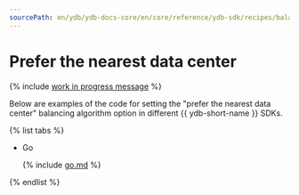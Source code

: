 ```yaml
---
sourcePath: en/ydb/ydb-docs-core/en/core/reference/ydb-sdk/recipes/balancing/_includes/prefer_local.md
---
```

# Prefer the nearest data center

{% include [work in progress message](../../_includes/addition.md) %}

Below are examples of the code for setting the "prefer the nearest data center" balancing algorithm option in different {{ ydb-short-name }} SDKs.

{% list tabs %}

- Go

  {% include [go.md](prefer_local/go.md) %}

{% endlist %}

